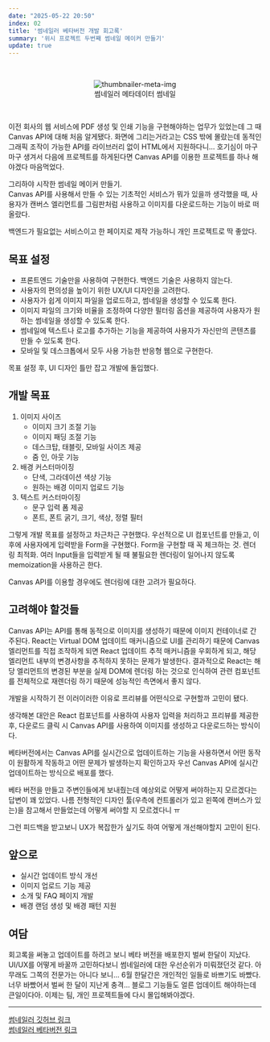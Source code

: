 ```yaml
---
date: "2025-05-22 20:50"
index: 02
title: '썸네일러 베타버전 개발 회고록'
summary: '위시 프로젝트 두번째 썸네일 메이커 만들기'
update: true
---
```


<br/>
<figure align="center">
<img class="responsive-image" src="https://user-images.githubusercontent.com/71811780/240209752-c7d0cc25-5c2a-432b-bfbe-ddfca9d46a53.png" alt="thumbnailer-meta-img"></img>
<figcaption>썸네일러 메타데이터 썸네일</figcaption>
</figure>
<br/>

이전 회사의 웹 서비스에 PDF 생성 및 인쇄 기능을 구현해야하는 업무가 있었는데 그 때 Canvas API에 대해 처음 알게됐다. 화면에 그리는거라고는 CSS 밖에 몰랐는데 동적인 그래픽 조작이 가능한 API를 라이브러리 없이 HTML에서 지원하다니... 호기심이 마구마구 생겨서 다음에 프로젝트를 하게된다면 Canvas API를 이용한 프로젝트를 하나 해야겠다 마음먹었다.

그리하야 시작한 썸네일 메이커 만들기.  
Canvas API를 사용해서 만들 수 있는 기초적인 서비스가 뭐가 있을까 생각했을 때, 사용자가 캔버스 엘리먼트를 그림판처럼 사용하고 이미지를 다운로드하는 기능이 바로 떠올랐다.

백엔드가 필요없는 서비스이고 한 페이지로 제작 가능하니 개인 프로젝트로 딱 좋았다.

## 목표 설정
- 프론트엔드 기술만을 사용하여 구현한다. 백엔드 기술은 사용하지 않는다.
- 사용자의 편의성을 높이기 위한 UX/UI 디자인을 고려한다.
- 사용자가 쉽게 이미지 파일을 업로드하고, 썸네일을 생성할 수 있도록 한다.
- 이미지 파일의 크기와 비율을 조정하여 다양한 필터링 옵션을 제공하여 사용자가 원하는 썸네일을 생성할 수 있도록 한다.
- 썸네일에 텍스트나 로고를 추가하는 기능을 제공하여 사용자가 자신만의 콘텐츠를 만들 수 있도록 한다.
- 모바일 및 데스크톱에서 모두 사용 가능한 반응형 웹으로 구현한다.


목표 설정 후, UI 디자인 틀만 잡고 개발에 돌입했다.

## 개발 목표
1. 이미지 사이즈
   - 이미지 크기 조절 기능
   - 이미지 패딩 조절 기능
   - 데스크탑, 태블릿, 모바일 사이즈 제공
   - 줌 인, 아웃 기능
2. 배경 커스터마이징
   - 단색, 그라데이션 색상 기능
   - 원하는 배경 이미지 업로드 기능
3. 텍스트 커스터마이징
   - 문구 입력 폼 제공
   - 폰트, 폰트 굵기, 크기, 색상, 정렬 필터

그렇게 개발 목표를 설정하고 차근차근 구현했다. 우선적으로 UI 컴포넌트를 만들고, 이후에 사용자에게 입력받을 Form을 구현했다. Form을 구현할 때 꼭 체크하는 것. 렌더링 최적화. 여러 Input들을 입력받게 될 때 불필요한 렌더링이 일어나지 않도록 memoization을 사용하곤 한다.

Canvas API를 이용할 경우에도 렌더링에 대한 고려가 필요하다.

## 고려해야 할것들
Canvas API는 API를 통해 동적으로 이미지를 생성하기 때문에 이미지 컨테이너로 간주된다. React는 Virtual DOM 업데이트 매커니즘으로 UI를 관리하기 때문에 Canvas 엘리먼트를 직접 조작하게 되면 React 업데이트 추적 매커니즘을 우회하게 되고, 해당 엘리먼트 내부의 변경사항을 추적하지 못하는 문제가 발생한다. 결과적으로 React는 해당 엘리먼트의 변경된 부분을 실제 DOM에 렌더링 하는 것으로 인식하여 관련 컴포넌트를 전체적으로 재렌더링 하기 때문에 성능적인 측면에서 좋지 않다.

개발을 시작하기 전 이러이러한 이유로 프리뷰를 어떤식으로 구현할까 고민이 됐다.

생각해본 대안은 React 컴포넌트를 사용하여 사용자 입력을 처리하고 프리뷰를 제공한 후, 다운로드 클릭 시 Canvas API를 사용하여 이미지를 생성하고 다운로드하는 방식이다.

베타버전에서는 Canvas API를 실시간으로 업데이트하는 기능을 사용하면서 어떤 동작이 원활하게 작동하고 어떤 문제가 발생하는지 확인하고자 우선 Canvas API에 실시간 업데이트하는 방식으로 배포를 했다.

베타 버전을 만들고 주변인들에게 보내줬는데 예상외로 어떻게 써야하는지 모르겠다는 답변이 꽤 있었다. 나름 전형적인 디자인 툴(우측에 컨트롤러가 있고 왼쪽에 캔버스가 있는)을 참고해서 만들었는데 어떻게 써야할 지 모르겠다니 ㅠ

그런 피드백을 받고보니 UX가 복잡한가 싶기도 하여 어떻게 개선해야할지 고민이 된다.

## 앞으로
- 실시간 업데이트 방식 개선
- 이미지 업로드 기능 제공
- 소개 및 FAQ 페이지 개발
- 배경 랜덤 생성 및 배경 패턴 지원

## 여담
회고록을 써놓고 업데이트를 하려고 보니 베타 버전을 배포한지 벌써 한달이 지났다. UI/UX를 어떻게 바꿀까 고민하다보니 썸네일러에 대한 우선순위가 미뤄졌던것 같다. 아무래도 그쪽의 전문가는 아니다 보니... 6월 한달간은 개인적인 일들로 바쁘기도 바빴다. 너무 바빴어서 벌써 한 달이 지난게 충격... 블로그 기능들도 얼른 업데이트 해야하는데 큰일이다아. 이제는 팀, 개인 프로젝트들에 다시 몰입해봐야겠다.

---

[썸네일러 깃허브 링크](https://github.com/Kiledel/thumbnailer)  
[썸네일러 베타버전 링크](https://thumbnailer.netlify.app/)